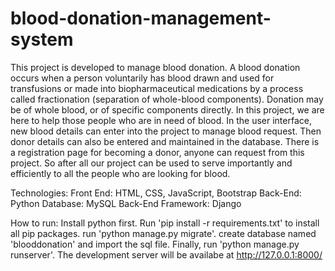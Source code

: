# blood-donation-management-system

This project is developed to manage blood donation. A blood donation occurs when a person
voluntarily has blood drawn and used for transfusions or made into biopharmaceutical
medications by a process called fractionation (separation of whole-blood components). Donation
may be of whole blood, or of specific components directly. In this project, we are here to help
those people who are in need of blood. In the user interface, new blood details can enter into the
project to manage blood request. Then donor details can also be entered and maintained in the
database. There is a registration page for becoming a donor, anyone can request from this
project. So after all our project can be used to serve importantly and efficiently to all the people
who are looking for blood.

Technologies:
Front End: HTML, CSS, JavaScript,
Bootstrap
Back-End: Python
Database: MySQL
Back-End Framework: Django


How to run:
Install python first.
Run 'pip install -r requirements.txt' to install all pip packages.
run 'python manage.py migrate'.
create database named 'blooddonation' and import the sql file.
Finally, run 'python manage.py runserver'.
The development server will be availabe at http://127.0.0.1:8000/
